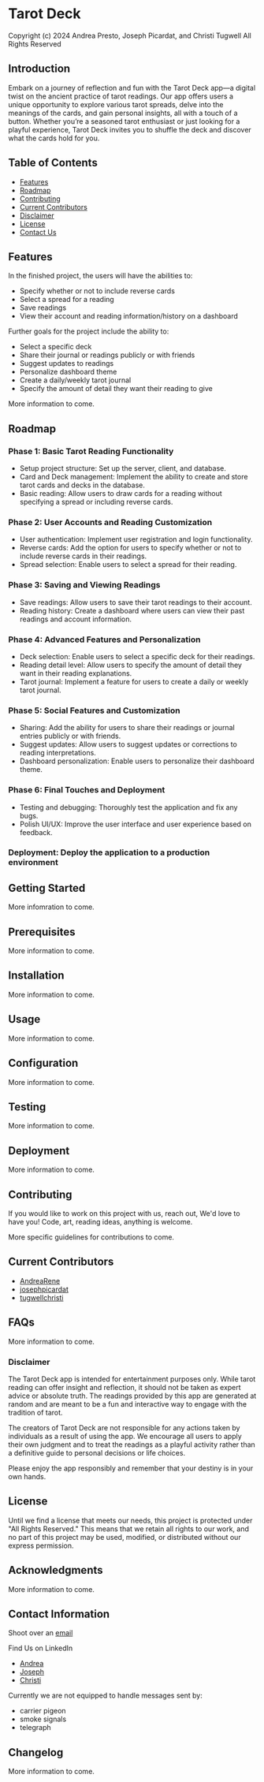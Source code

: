 # Tarot Deck

Copyright (c) 2024 Andrea Presto, Joseph Picardat, and Christi Tugwell All Rights Reserved

## Introduction

Embark on a journey of reflection and fun with the Tarot Deck app—a digital twist on the ancient practice of tarot readings. Our app offers users a unique opportunity to explore various tarot spreads, delve into the meanings of the cards, and gain personal insights, all with a touch of a button. Whether you’re a seasoned tarot enthusiast or just looking for a playful experience, Tarot Deck invites you to shuffle the deck and discover what the cards hold for you.

## Table of Contents

-   [Features](#features)
-   [Roadmap](#roadmap)
-   [Contributing](#contributing)
-   [Current Contributors](#current-contributors)
-   [Disclaimer](#disclaimer)
-   [License](#license)
-   [Contact Us](#contact-information)

## Features

In the finished project, the users will have the abilities to:

-   Specify whether or not to include reverse cards
-   Select a spread for a reading
-   Save readings
-   View their account and reading information/history on a dashboard

Further goals for the project include the ability to:

-   Select a specific deck
-   Share their journal or readings publicly or with friends
-   Suggest updates to readings
-   Personalize dashboard theme
-   Create a daily/weekly tarot journal
-   Specify the amount of detail they want their reading to give

More information to come.

## Roadmap

### Phase 1: Basic Tarot Reading Functionality

-   Setup project structure: Set up the server, client, and database.
-   Card and Deck management: Implement the ability to create and store tarot cards and decks in the database.
-   Basic reading: Allow users to draw cards for a reading without specifying a spread or including reverse cards.

### Phase 2: User Accounts and Reading Customization

-   User authentication: Implement user registration and login functionality.
-   Reverse cards: Add the option for users to specify whether or not to include reverse cards in their readings.
-   Spread selection: Enable users to select a spread for their reading.

### Phase 3: Saving and Viewing Readings

-   Save readings: Allow users to save their tarot readings to their account.
-   Reading history: Create a dashboard where users can view their past readings and account information.

### Phase 4: Advanced Features and Personalization

-   Deck selection: Enable users to select a specific deck for their readings.
-   Reading detail level: Allow users to specify the amount of detail they want in their reading explanations.
-   Tarot journal: Implement a feature for users to create a daily or weekly tarot journal.

### Phase 5: Social Features and Customization

-   Sharing: Add the ability for users to share their readings or journal entries publicly or with friends.
-   Suggest updates: Allow users to suggest updates or corrections to reading interpretations.
-   Dashboard personalization: Enable users to personalize their dashboard theme.

### Phase 6: Final Touches and Deployment

-   Testing and debugging: Thoroughly test the application and fix any bugs.
-   Polish UI/UX: Improve the user interface and user experience based on feedback.

### Deployment: Deploy the application to a production environment

## Getting Started

More infomration to come.

## Prerequisites

More information to come.

## Installation

More information to come.

## Usage

More information to come.

## Configuration

More information to come.

## Testing

More information to come.

## Deployment

More information to come.

## Contributing

If you would like to work on this project with us, reach out, We'd love to have you! Code, art, reading ideas, anything is welcome.

More specific guidelines for contributions to come.

## Current Contributors

-   [AndreaRene](https://github.com/AndreaRene)
-   [josephpicardat](https://github.com/josephpicardat)
-   [tugwellchristi](https://github.com/tugwellchristi)

## FAQs

More information to come.

### Disclaimer

The Tarot Deck app is intended for entertainment purposes only. While tarot reading can offer insight and reflection, it should not be taken as expert advice or absolute truth. The readings provided by this app are generated at random and are meant to be a fun and interactive way to engage with the tradition of tarot.

The creators of Tarot Deck are not responsible for any actions taken by individuals as a result of using the app. We encourage all users to apply their own judgment and to treat the readings as a playful activity rather than a definitive guide to personal decisions or life choices.

Please enjoy the app responsibly and remember that your destiny is in your own hands.

## License

Until we find a license that meets our needs, this project is protected under "All Rights Reserved." This means that we retain all rights to our work, and no part of this project may be used, modified, or distributed without our express permission.

## Acknowledgments

More information to come.

## Contact Information

Shoot over an [email](mailto:tarotreaderappcontact@gmail.com)

Find Us on LinkedIn

-   [Andrea](https://www.linkedin.com/in/andreapresto/)
-   [Joseph](https://www.linkedin.com/in/joseph-picardat-586897241/)
-   [Christi](https://www.linkedin.com/in/christi-tugwell-a67194104/)

Currently we are not equipped to handle messages sent by:

-   carrier pigeon
-   smoke signals
-   telegraph

## Changelog

More information to come.
